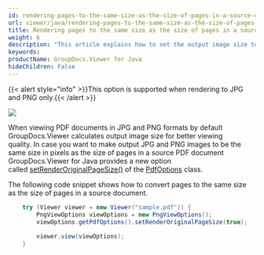```yaml
---
id: rendering-pages-to-the-same-size-as-the-size-of-pages-in-a-source-document
url: viewer/java/rendering-pages-to-the-same-size-as-the-size-of-pages-in-a-source-document
title: Rendering pages to the same size as the size of pages in a source document
weight: 6
description: "This article explains how to set the output image size to be the same as the page size of a PDF Document with GroupDocs.Viewer within your Java applications."
keywords: 
productName: GroupDocs.Viewer for Java
hideChildren: False
---
```

{{< alert style="info" >}}This option is supported when rendering to JPG and PNG only.{{< /alert >}}

![](viewer/java/images/rendering-pages-to-the-same-size-as-the-size-of-pages-in-a-source-document.png)

When viewing PDF documents in JPG and PNG formats by default GroupDocs.Viewer calculates output image size for better viewing quality. In case you want to make output JPG and PNG images to be the same size in pixels as the size of pages in a source PDF document GroupDocs.Viewer for Java provides a new option called [setRenderOriginalPageSize()](https://apireference.groupdocs.com/viewer/java/com.groupdocs.viewer.options/PdfOptions#setRenderOriginalPageSize(boolean)) of the [PdfOptions](https://apireference.groupdocs.com/viewer/java/com.groupdocs.viewer.options/PdfOptions) class. 

The following code snippet shows how to convert pages to the same size as the size of pages in a source document.

```java
    try (Viewer viewer = new Viewer("sample.pdf")) {
        PngViewOptions viewOptions = new PngViewOptions();
        viewOptions.getPdfOptions().setRenderOriginalPageSize(true);
                       
        viewer.view(viewOptions);
    }
```